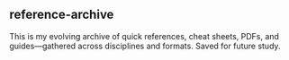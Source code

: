 ## reference-archive

This is my evolving archive of quick references, cheat sheets, PDFs, and guides—gathered across disciplines and formats. Saved for future study.

